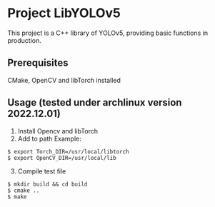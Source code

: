# Project LibYOLOv5
This project is a C++ library of YOLOv5, providing basic functions in production.

## Prerequisites
CMake, OpenCV and libTorch installed 

## Usage (tested under archlinux version 2022.12.01)
1. Install Opencv and libTorch
2. Add to path
Example:
```
$ export Torch_DIR=/usr/local/libtorch
$ export OpenCV_DIR=/usr/local/lib
```
3. Compile test file
```
$ mkdir build && cd build
$ cmake ..
$ make
```

